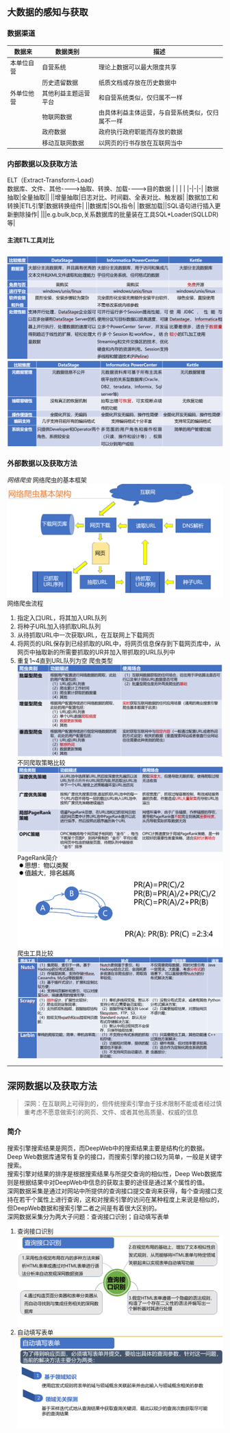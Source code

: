 ## 大数据的感知与获取
### 数据渠道
|数据来| 数据类别|描述|   
|-|-|-|
|本单位自营|自营系统|理论上数据可以最大限度共享|
||历史遗留数据|纸质文档或存放在历史数据中|
|外单位他营|其他利益主题运营平台|和自营系统类似，仅归属不一样|
||物联网数据|由具体利益主体运营，与自营系统类似，仅归属不一样|
||政府数据|政府执行政府职能而存放的数据|
||移动互联网数据|以网页的行书存放在互联网当中|

### 内部数据以及获取方法
ELT（Extract-Transform-Load）    
数据库、文件、其他---->抽取、转换、加载---->目的数据
| | | |
|-|-|-|
|数据抽取|全量抽取||
||增量抽取|日志对比、时间戳、全表对比、触发器|
|数据加工和转换|ETL引擎|数据转换组件|
||数据库|SQL指令|
|数据加载||SQL语句进行插入更新删除操作|
|||e.g.bulk,bcp,关系数据库的批量装在工具SQL*Loader(SQLLDR)等|

#### 主流ETL工具对比
![](ware1.png)
![](ware2.png)
---
### 外部数据以及获取方法
*网络爬虫*
网络爬虫的基本框架
![](pachong.png)
网络爬虫流程    
1. 指定入口URL，将其加入URL队列
2. 将种子URL加入待抓取URL队列
3. 从待抓取URL中一次获取URL，在互联网上下载网页
4. 将网页的URL保存到已经抓取的URL中，将网页信息保存到下载网页库中，从网页中抽取新的所需要抓取的UR并加入带抓取的URL队列中
5. 重复1~4直到URL队列为空
爬虫类型
![](pachong2.png)
不同爬取策略比较
![](pachong3.png)
PageRank简介
![](pagerank.png)
爬虫工具比较
![](pachongtool.png)
---
## 深网数据以及获取方法
> 深网：在互联网上可得到的，但传统搜索引擎由于技术限制不能或者经过慎重考虑不愿意做索引的网页、文件、或者其他高质量、权威的信息
### 简介
搜索引擎搜索结果是网页，而DeepWeb中的搜索结果主要是结构化的数据。   
Deep Web数据库通常有复杂的接口，而搜索引擎的接口较为简单，一般是关键字搜索。    
搜索引擎对结果的排序是根据搜索结果与所提交查询的相似性，Deep Web数据库则是根据结果中对DeepWeb中信息的获取主要的途径是通过某个属性的值。        
深网数据采集是通过对网站中所提供的查询接口提交查询来获得，每个查询接口支持在若干个属性上进行查询，这和对搜索引擎的访问在某种程度上来说是相似的，但DeepWeb数据和搜索引擎二者之间是有着很大区别的。    
深网数据采集分为两大子问题：查询接口识别；自动填写表单    
1. 查询接口识别
![](jiekoushibie.png)
2. 自动填写表单
![](tianxiebiaodan.png)

